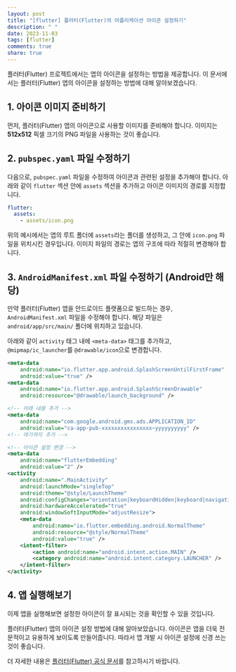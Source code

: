 ```yaml
---
layout: post
title: "[flutter] 플러터(Flutter)의 어플리케이션 아이콘 설정하기"
description: " "
date: 2023-11-03
tags: [flutter]
comments: true
share: true
---
```


플러터(Flutter) 프로젝트에서는 앱의 아이콘을 설정하는 방법을 제공합니다. 이 문서에서는 플러터(Flutter) 앱의 아이콘을 설정하는 방법에 대해 알아보겠습니다.

## 1. 아이콘 이미지 준비하기

먼저, 플러터(Flutter) 앱의 아이콘으로 사용할 이미지를 준비해야 합니다. 이미지는 **512x512** 픽셀 크기의 PNG 파일을 사용하는 것이 좋습니다.

## 2. `pubspec.yaml` 파일 수정하기

다음으로, `pubspec.yaml` 파일을 수정하여 아이콘과 관련된 설정을 추가해야 합니다. 아래와 같이 `flutter` 섹션 안에 `assets` 섹션을 추가하고 아이콘 이미지의 경로를 지정합니다.

```yaml
flutter:
  assets:
    - assets/icon.png
```

위의 예시에서는 앱의 루트 폴더에 `assets`라는 폴더를 생성하고, 그 안에 `icon.png` 파일을 위치시킨 경우입니다. 이미지 파일의 경로는 앱의 구조에 따라 적절히 변경해야 합니다.

## 3. `AndroidManifest.xml` 파일 수정하기 (Android만 해당)

만약 플러터(Flutter) 앱을 안드로이드 플랫폼으로 빌드하는 경우, `AndroidManifest.xml` 파일을 수정해야 합니다. 해당 파일은 `android/app/src/main/` 폴더에 위치하고 있습니다.

아래와 같이 `activity` 태그 내에 `<meta-data>` 태그를 추가하고, `@mipmap/ic_launcher`를 `@drawable/icon`으로 변경합니다.

```xml
<meta-data
    android:name="io.flutter.app.android.SplashScreenUntilFirstFrame"
    android:value="true" />
<meta-data
    android:name="io.flutter.app.android.SplashScreenDrawable"
    android:resource="@drawable/launch_background" />

<!-- 아래 내용 추가 -->
<meta-data
    android:name="com.google.android.gms.ads.APPLICATION_ID"
    android:value="ca-app-pub-xxxxxxxxxxxxxxxx~yyyyyyyyyy" />
<!-- 여기까지 추가 -->

<!-- 아이콘 설정 변경 -->
<meta-data
    android:name="flutterEmbedding"
    android:value="2" />
<activity
    android:name=".MainActivity"
    android:launchMode="singleTop"
    android:theme="@style/LaunchTheme"
    android:configChanges="orientation|keyboardHidden|keyboard|navigation|screenSize|uiMode"
    android:hardwareAccelerated="true"
    android:windowSoftInputMode="adjustResize">
    <meta-data
        android:name="io.flutter.embedding.android.NormalTheme"
        android:resource="@style/NormalTheme"
        android:value="true" />
    <intent-filter>
        <action android:name="android.intent.action.MAIN" />
        <category android:name="android.intent.category.LAUNCHER" />
    </intent-filter>
</activity>
```

## 4. 앱 실행해보기

이제 앱을 실행해보면 설정한 아이콘이 잘 표시되는 것을 확인할 수 있을 것입니다.

플러터(Flutter) 앱의 아이콘 설정 방법에 대해 알아보았습니다. 아이콘은 앱을 더욱 전문적이고 유용하게 보이도록 만들어줍니다. 따라서 앱 개발 시 아이콘 설정에 신경 쓰는 것이 좋습니다.

더 자세한 내용은 [플러터(Flutter) 공식 문서](https://flutter.dev/docs/development/ui/assets-and-images)를 참고하시기 바랍니다.